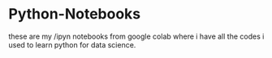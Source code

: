 # Python-Notebooks
these are my /ipyn notebooks from google colab where i have all the codes i used to learn python for data science.
